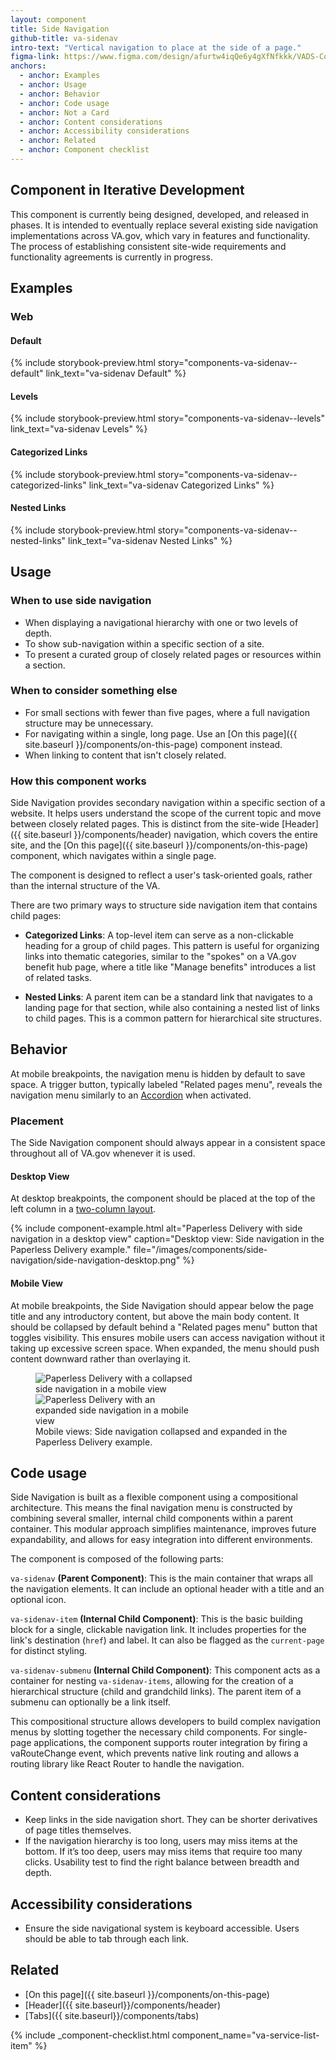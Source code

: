 ```yaml
---
layout: component
title: Side Navigation
github-title: va-sidenav
intro-text: "Vertical navigation to place at the side of a page."
figma-link: https://www.figma.com/design/afurtw4iqQe6y4gXfNfkkk/VADS-Component-Library?m=auto&node-id=34159-3535&t=w2lNwVQNDrEuZwT0-1
anchors:
  - anchor: Examples
  - anchor: Usage
  - anchor: Behavior
  - anchor: Code usage
  - anchor: Not a Card
  - anchor: Content considerations
  - anchor: Accessibility considerations
  - anchor: Related
  - anchor: Component checklist  
---
```


<va-alert status="info">
 <h2 slot="headline">Component in Iterative Development</h2>
  <p>This component is currently being designed, developed, and released in phases. It is intended to eventually replace several existing side navigation implementations across VA.gov, which vary in features and functionality. The process of establishing consistent site-wide requirements and functionality agreements is currently in progress.</p>
</va-alert>

## Examples

### Web

#### Default

{% include storybook-preview.html story="components-va-sidenav--default" link_text="va-sidenav Default" %}

#### Levels
{% include storybook-preview.html story="components-va-sidenav--levels" link_text="va-sidenav Levels" %}

#### Categorized Links
{% include storybook-preview.html story="components-va-sidenav--categorized-links" link_text="va-sidenav Categorized Links" %}

#### Nested Links
{% include storybook-preview.html story="components-va-sidenav--nested-links" link_text="va-sidenav Nested Links" %}

## Usage

### When to use side navigation

* When displaying a navigational hierarchy with one or two levels of depth.
* To show sub-navigation within a specific section of a site.
* To present a curated group of closely related pages or resources within a section.

### When to consider something else

* For small sections with fewer than five pages, where a full navigation structure may be unnecessary.
* For navigating within a single, long page. Use an [On this page]({{ site.baseurl }}/components/on-this-page) component instead.
* When linking to content that isn't closely related.

### How this component works

Side Navigation provides secondary navigation within a specific section of a website. It helps users understand the scope of the current topic and move between closely related pages. This is distinct from the site-wide [Header]({{ site.baseurl }}/components/header) navigation, which covers the entire site, and the [On this page]({{ site.baseurl }}/components/on-this-page) component, which navigates within a single page.

The component is designed to reflect a user's task-oriented goals, rather than the internal structure of the VA. 

There are two primary ways to structure side navigation item that contains child pages:

* **Categorized Links**: A top-level item can serve as a non-clickable heading for a group of child pages. This pattern is useful for organizing links into thematic categories, similar to the "spokes" on a VA.gov benefit hub page, where a title like "Manage benefits" introduces a list of related tasks.

* **Nested Links**: A parent item can be a standard link that navigates to a landing page for that section, while also containing a nested list of links to child pages. This is a common pattern for hierarchical site structures.

## Behavior

At mobile breakpoints, the navigation menu is hidden by default to save space. A trigger button, typically labeled "Related pages menu", reveals the navigation menu similarly to an [Accordion]({{site.baseurl}}/components/accordion) when activated.

### Placement

The Side Navigation component should always appear in a consistent space throughout all of VA.gov whenever it is used.

#### Desktop View

At desktop breakpoints, the component should be placed at the top of the left column in a [two-column layout]({{site.baseurl}}/foundation/layout/page-layouts#two-columns-content-on-right).

{% include component-example.html alt="Paperless Delivery with side navigation in a desktop view" caption="Desktop view: Side navigation in the Paperless Delivery example." file="/images/components/side-navigation/side-navigation-desktop.png" %}

#### Mobile View
At mobile breakpoints, the Side Navigation should appear below the page title and any introductory content, but above the main body content. It should be collapsed by default behind a "Related pages menu" button that toggles visibility. This ensures mobile users can access navigation without it taking up excessive screen space. When expanded, the menu should push content downward rather than overlaying it.

<figure class="site-component-example">
  <img src="/images/components/side-navigation/side-navigation-mobile-closed.png" alt="Paperless Delivery with a collapsed side navigation in a mobile view" class="site-component-example__image" style="max-width:256px">
  <img src="/images/components/side-navigation/side-navigation-mobile-open.png" alt="Paperless Delivery with an expanded side navigation in a mobile view" class="site-component-example__image" style="max-width:256px">
  <figcaption class="site-component-example__caption">Mobile views: Side navigation collapsed and expanded in the Paperless Delivery example.</figcaption>
</figure>

## Code usage

Side Navigation is built as a flexible component using a compositional architecture. This means the final navigation menu is constructed by combining several smaller, internal child components within a parent container. This modular approach simplifies maintenance, improves future expandability, and allows for easy integration into different environments.

The component is composed of the following parts:

`va-sidenav` **(Parent Component)**: This is the main container that wraps all the navigation elements. It can include an optional header with a title and an optional icon.

`va-sidenav-item` **(Internal Child Component)**: This is the basic building block for a single, clickable navigation link. It includes properties for the link's destination (`href`) and label. It can also be flagged as the `current-page` for distinct styling.

`va-sidenav-submenu` **(Internal Child Component)**: This component acts as a container for nesting `va-sidenav-items`, allowing for the creation of a hierarchical structure (child and grandchild links). The parent item of a submenu can optionally be a link itself.

This compositional structure allows developers to build complex navigation menus by slotting together the necessary child components. For single-page applications, the component supports router integration by firing a vaRouteChange event, which prevents native link routing and allows a routing library like React Router to handle the navigation.

## Content considerations

* Keep links in the side navigation short. They can be shorter derivatives of page titles themselves.
* If the navigation hierarchy is too long, users may miss items at the bottom. If it’s too deep, users may miss items that require too many clicks. Usability test to find the right balance between breadth and depth.

## Accessibility considerations

* Ensure the side navigational system is keyboard accessible. Users should be able to tab through each link.

## Related

* [On this page]({{ site.baseurl }}/components/on-this-page)
* [Header]({{ site.baseurl}}/components/header)
* [Tabs]({{ site.baseurl}}/components/tabs)

{% include _component-checklist.html component_name="va-service-list-item" %}